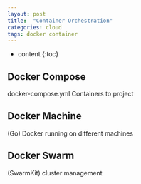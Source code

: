 ```yaml
---
layout: post
title:  "Container Orchestration"
categories: cloud
tags: docker container
---
```


* content
{:toc}

## Docker Compose
docker-compose.yml
Containers to project

## Docker Machine
(Go) Docker running on different machines

## Docker Swarm
(SwarmKit) cluster management